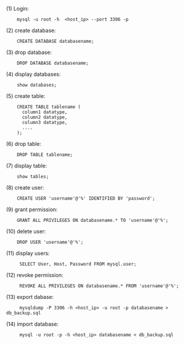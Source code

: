 ﻿

(1) Login:

```
    mysql -u root -h  <host_ip> --port 3306 -p
```

(2) create database:

```
    CREATE DATABASE databasename;
```

(3) drop database:

```
    DROP DATABASE databasename;
```

(4) display databases:

```
    show databases;
```

(5) create table:

```
    CREATE TABLE tablename (
      column1 datatype,
      column2 datatype,
      column3 datatype,
      ....
    );
```

(6) drop table:

```
    DROP TABLE tablename;
```

(7) display table:

```
    show tables;
```

(8) create user:

```
    CREATE USER 'username'@'%' IDENTIFIED BY 'password';
```

(9) grant permission:

```
    GRANT ALL PRIVILEGES ON databasename.* TO 'username'@'%';
```

(10) delete user:

```
    DROP USER 'username'@'%';
```

(11) display users:

```
     SELECT User, Host, Password FROM mysql.user;
```

(12) revoke permission:

```
     REVOKE ALL PRIVILEGES ON databasename.* FROM 'username'@'%';
```

(13) export dabase:

```
     mysqldump -P 3306 -h <host_ip> -u root -p databasename > db_backup.sql
```

(14) import database:

```
     mysql -u root -p -h <host_ip> databasename < db_backup.sql
```
